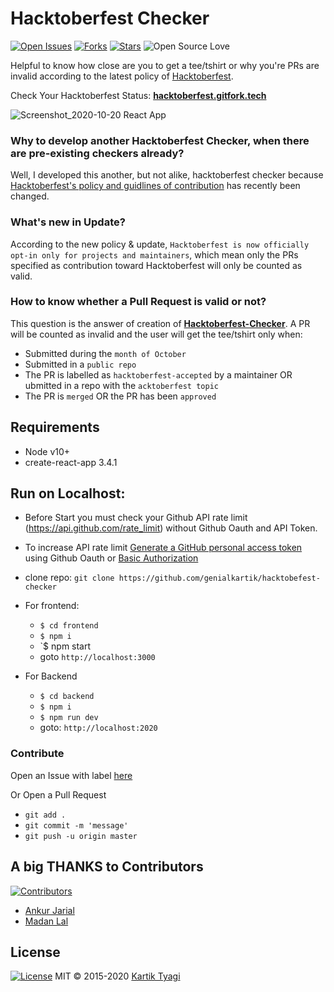 # Hacktoberfest Checker


[![Open Issues](https://img.shields.io/github/issues/genialkartik/hacktoberfest-checker?style=for-the-badge&logo=github)](https://github.com/genialkartik/hacktoberfest-checker/issues) [![Forks](https://img.shields.io/github/forks/genialkartik/hacktoberfest-checker?style=for-the-badge&logo=github)](https://github.com/genialkartik/hacktoberfest-checker/network/members) [![Stars](https://img.shields.io/github/stars/genialkartik/hacktoberfest-checker?style=for-the-badge&logo=reverbnation)](https://github.com/code-monk08/connect-four/stargazers) ![Open Source Love](https://img.shields.io/badge/Open%20Source-%E2%99%A5-red?style=for-the-badge&logo=open-source-initiative)


Helpful to know how close are you to get a tee/tshirt or why you're PRs are invalid according to the latest policy of [Hacktoberfest](https://hacktoberfest.digitalocean.com/hacktoberfest-update).

Check Your Hacktoberfest Status: **[hacktoberfest.gitfork.tech](https://hacktoberfest.gitfork.tech)**

![Screenshot_2020-10-20 React App](https://user-images.githubusercontent.com/32240906/96621479-4909dc00-1326-11eb-9740-43915339d345.png)

### Why to develop another Hacktoberfest Checker, when there are pre-existing checkers already?

Well, I developed this another, but not alike, hacktoberfest checker because [Hacktoberfest's policy and guidlines of contribution](https://hacktoberfest.digitalocean.com/hacktoberfest-update) has recently been changed.

### What's new in Update?

According to the new policy & update, `Hacktoberfest is now officially opt-in only for projects and maintainers`,
which mean only the PRs specified as contribution toward Hacktoberfest will only be counted as valid.

### How to know whether a Pull Request is valid or not?

This question is the answer of creation of **[Hacktoberfest-Checker](https://hacktoberfest.gitfork.tech)**.
A PR will be counted as invalid and the user will get the tee/tshirt only when:
- Submitted during the `month of October`
- Submitted in a `public repo`
- The PR is labelled as `hacktoberfest-accepted` by a maintainer OR ubmitted in a repo with the `acktoberfest topic`
- The PR is `merged` OR the PR has been `approved`

## Requirements

* Node v10+
* create-react-app 3.4.1

## Run on Localhost:

* Before Start you must check your Github API rate limit (https://api.github.com/rate_limit) without Github Oauth and API Token.
* To increase API rate limit [Generate a GitHub personal access token](https://github.com/settings/tokens/new?scopes=&description=Hacktoberfest%20Checker) using Github Oauth or [Basic Authorization](https://docs.github.com/en/free-pro-team@latest/rest/reference/rate-limit)

* clone repo: `git clone https://github.com/genialkartik/hacktobefest-checker`

* For frontend:
  * `$ cd frontend`
  * `$ npm i`
  * `$ npm start
  *  goto `http://localhost:3000`

* For Backend
  * `$ cd backend`
  * `$ npm i`
  * `$ npm run dev`
  *  goto: `http://localhost:2020`
  
 ### Contribute
 
 Open an Issue with label [here](https://github.com/genialkartik/hacktoberfest-checker/issues)
 
 Or Open a Pull Request
 
  *  `git add .`
  *  `git commit -m 'message'`
  *  `git push -u origin master`
  
## A big THANKS to Contributors

[![Contributors](https://img.shields.io/github/contributors/genialkartik/hacktoberfest-checker?style=for-the-badge)](https://github.com//genialkartik/hacktoberfest-checker/graphs/contributors)

  - [Ankur Jarial](https://github.com/JarialAnkur)
  - [Madan Lal](https://github.com/NorinMp143)

## License
[![License](https://img.shields.io/github/license/genialkartik/hacktoberfest-checker?style=for-the-badge)](https://github.com/genialkartik/hacktoberfest-checker/blob/master/LICENSE)
MIT © 2015-2020 [Kartik Tyagi](https://github.com/genialkartik)
